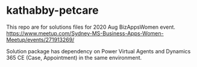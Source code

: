 # kathabby-petcare
This repo are for solutions files for 2020 Aug BizAppsWomen event. https://www.meetup.com/Sydney-MS-Business-Apps-Women-Meetup/events/271913269/

Solution package has dependency on Power Virtual Agents and Dynamics 365 CE (Case, Appointment) in the same environment.
